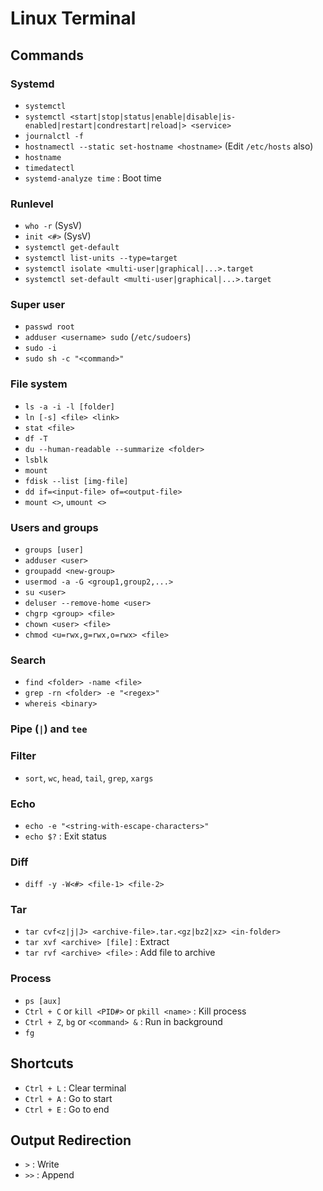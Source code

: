 # Linux Terminal
## Commands
### Systemd
- `systemctl`
- `systemctl <start|stop|status|enable|disable|is-enabled|restart|condrestart|reload|> <service>`
- `journalctl -f`
- `hostnamectl --static set-hostname <hostname>` (Edit `/etc/hosts` also)
- `hostname`
- `timedatectl`
- `systemd-analyze time` : Boot time
### Runlevel
- `who -r` (SysV)
- `init <#>` (SysV)
- `systemctl get-default`
- `systemctl list-units --type=target`
- `systemctl isolate <multi-user|graphical|...>.target`
- `systemctl set-default <multi-user|graphical|...>.target`
### Super user
- `passwd root`
- `adduser <username> sudo` (`/etc/sudoers`)
- `sudo -i`
- `sudo sh -c "<command>"`
### File system
- `ls -a -i -l [folder]`
- `ln [-s] <file> <link>`
- `stat <file>`
- `df -T`
- `du --human-readable --summarize <folder>`
- `lsblk`
- `mount`
- `fdisk --list [img-file]`
- `dd if=<input-file> of=<output-file>`
- `mount <>`, `umount <>`
### Users and groups
- `groups [user]`
- `adduser <user>`
- `groupadd <new-group>`
- `usermod -a -G <group1,group2,...>`
- `su <user>`
- `deluser --remove-home <user>`
- `chgrp <group> <file>`
- `chown <user> <file>`
- `chmod <u=rwx,g=rwx,o=rwx> <file>`
### Search
- `find <folder> -name <file>`
- `grep -rn <folder> -e "<regex>"`
- `whereis <binary>`
### Pipe (`|`) and `tee` 
### Filter
- `sort`, `wc`, `head`, `tail`, `grep`, `xargs`
### Echo
- `echo -e "<string-with-escape-characters>"`
- `echo $?` : Exit status
### Diff
- `diff -y -W<#> <file-1> <file-2>` 
### Tar
- `tar cvf<z|j|J> <archive-file>.tar.<gz|bz2|xz> <in-folder>`
- `tar xvf <archive> [file]` : Extract
- `tar rvf <archive> <file>` : Add file to archive
### Process
- `ps [aux]`
- `Ctrl + C` or `kill <PID#>` or `pkill <name>` : Kill process
- `Ctrl + Z`, `bg` or `<command> &` : Run in background 
- `fg`
## Shortcuts
- `Ctrl + L` : Clear terminal
- `Ctrl + A` : Go to start
- `Ctrl + E` : Go to end
## Output Redirection
- `>` : Write
- `>>` : Append